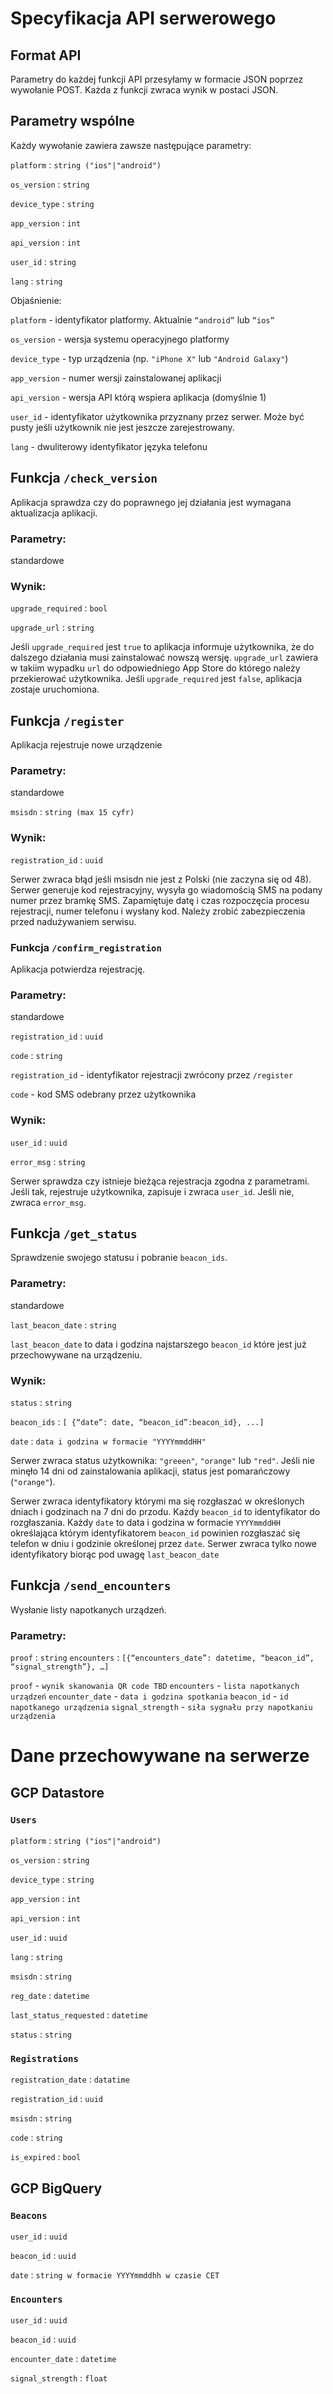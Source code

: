 # Specyfikacja API serwerowego

## Format API

Parametry do każdej funkcji API przesyłamy w formacie JSON poprzez wywołanie POST. Każda z funkcji zwraca wynik w postaci JSON.

## Parametry wspólne

Każdy wywołanie zawiera zawsze następujące parametry:

`platform` : `string ("ios"|"android")`

`os_version` : `string`

`device_type` : `string`

`app_version` : `int`

`api_version` : `int`

`user_id` : `string`

`lang` : `string`

Objaśnienie:

`platform` - identyfikator platformy. Aktualnie `“android”` lub `“ios”`

`os_version` - wersja systemu operacyjnego platformy

`device_type` - typ urządzenia (np. `"iPhone X"` lub `"Android Galaxy"`)

`app_version` - numer wersji zainstalowanej aplikacji 

`api_version`  - wersja API którą wspiera aplikacja (domyślnie 1)

`user_id` - identyfikator użytkownika przyznany przez serwer. Może być pusty jeśli użytkownik nie jest jeszcze zarejestrowany.

`lang` - dwuliterowy identyfikator języka  telefonu

## Funkcja `/check_version`

Aplikacja sprawdza czy do poprawnego jej działania jest wymagana aktualizacja aplikacji.

### Parametry:
standardowe

### Wynik:

`upgrade_required` : `bool`

`upgrade_url` : `string`

Jeśli `upgrade_required` jest `true` to aplikacja informuje użytkownika, że do dalszego działania musi zainstalować nowszą wersję. `upgrade_url` zawiera w takiim wypadku `url` do odpowiedniego App Store do którego należy przekierować użytkownika. Jeśli `upgrade_required` jest `false`, aplikacja zostaje uruchomiona.

## Funkcja `/register`

Aplikacja rejestruje nowe urządzenie

### Parametry:
standardowe

`msisdn` : `string (max 15 cyfr)`

### Wynik:
`registration_id` : `uuid`

Serwer zwraca błąd jeśli msisdn nie jest z Polski (nie zaczyna się od 48). 
Serwer generuje kod rejestracyjny, wysyła go wiadomością SMS na podany numer przez bramkę SMS. Zapamiętuje datę i czas rozpoczęcia procesu rejestracji, numer telefonu i  wysłany kod. Należy zrobić zabezpieczenia przed nadużywaniem serwisu.

### Funkcja `/confirm_registration`

Aplikacja potwierdza rejestrację.

### Parametry:

standardowe

`registration_id` : `uuid`

`code` : `string`

`registration_id` - identyfikator rejestracji zwrócony przez `/register`

`code` - kod SMS odebrany przez użytkownika

### Wynik:

`user_id` : `uuid`

`error_msg` : `string`

Serwer sprawdza czy istnieje bieżąca rejestracja zgodna z parametrami. Jeśli tak, rejestruje użytkownika, zapisuje i zwraca `user_id`. Jeśli nie, zwraca `error_msg`.

## Funkcja `/get_status`

Sprawdzenie swojego statusu i pobranie `beacon_ids`.

### Parametry:

standardowe

`last_beacon_date` : `string`

`last_beacon_date` to data i godzina najstarszego `beacon_id` które jest już przechowywane na urządzeniu.

### Wynik:

`status` : `string`

`beacon_ids` : `[ {“date”: date, “beacon_id”:beacon_id}, ...]`

`date` : `data i godzina w formacie "YYYYmmddHH"`

Serwer zwraca status użytkownika: `"greeen"`, `"orange"` lub `"red"`.  Jeśli nie minęło 14 dni od zainstalowania aplikacji, status jest pomarańczowy (`"orange"`).

Serwer zwraca identyfikatory którymi ma się rozgłaszać w określonych dniach i godzinach na 7 dni do przodu. Każdy `beacon_id` to identyfikator do rozgłaszania. Każdy `date` to data i godzina w formacie `YYYYmmddHH` określająca którym  identyfikatorem `beacon_id` powinien rozgłaszać się telefon w dniu i godzinie określonej przez `date`. Serwer zwraca tylko nowe identyfikatory biorąc pod uwagę `last_beacon_date`

## Funkcja `/send_encounters`

Wysłanie listy napotkanych urządzeń.

### Parametry:
`proof` : `string`
`encounters` : `[{“encounters_date”: datetime, “beacon_id”, “signal_strength”}, …]`

`proof` - `wynik skanowania QR code TBD`
`encounters` - `lista napotkanych urządzeń`
`encounter_date` - `data i godzina spotkania`
`beacon_id` - `id napotkanego urządzenia`
`signal_strength` - `siła sygnału przy napotkaniu urządzenia`

# Dane przechowywane na serwerze

## GCP Datastore

### `Users`

`platform` : `string ("ios"|"android")`

`os_version` : `string`

`device_type` : `string`

`app_version` : `int`

`api_version` : `int`

`user_id` : `uuid`

`lang` : `string`

`msisdn` : `string`

`reg_date` : `datetime`

`last_status_requested` : `datetime`

`status` : `string`


### `Registrations`
`registration_date` : `datatime`

`registration_id` : `uuid`

`msisdn` : `string`

`code` : `string`

`is_expired` : `bool`

## GCP BigQuery

### `Beacons`

`user_id` : `uuid`

`beacon_id` : `uuid`

`date` : `string w formacie YYYYmmddhh w czasie CET`

### `Encounters`

`user_id` : `uuid`

`beacon_id` : `uuid`

`encounter_date` : `datetime`

`signal_strength` : `float`



